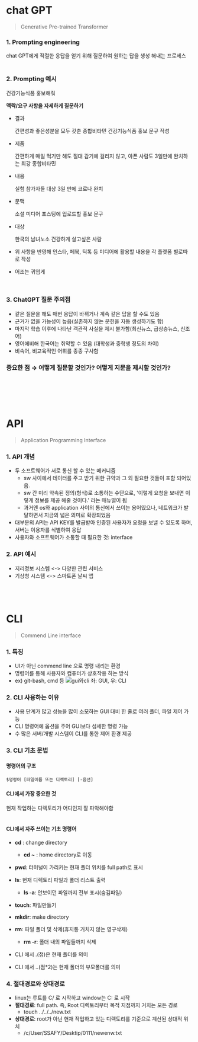 # chat GPT
 > Generative Pre-trained Transformer

### 1. Prompting engineering
chat GPT에게 적절한 응답을 얻기 위해 질문하여 원하는 답을 생성 해내는 프로세스
<br><br>

### 2. Prompting 예시
건강기능식품 홍보해줘

**맥락/요구 사항을 자세하게 질문하기**

- 결과

  간편성과 좋은성분을 모두 갖춘 종합비타민 건강기능식품 홍보 문구 작성

- 제품

  간편하게 매일 먹기만 해도 절대 감기에 걸리지 않고, 아픈 사람도 3일만에 완치하는 최강 종합비타민

- 내용

  실험 참가자들 대상 3일 만에 코로나 완치

- 문맥

  소셜 미디어 포스팅에 업로드할 홍보 문구

- 대상

  한국의 남녀노소 건강하게 살고싶은 사람

- 위 사항을 반영해 인스타, 페북, 틱톡 등 미디어에 활용할 내용을 각 플랫폼 별로따로 작성
- 어조는 귀엽게

<br>

### 3. ChatGPT 질문 주의점

- 같은 질문을 해도 매번 응답이 바뀌거나 계속 같은 답을 할 수도 있음
- 근거가 없을 가능성이 높음(실존하지 않는 문헌을 자동 생성하기도 함)
- 마지막 학습 이후에 나타난 객관적 사실을 제시 불가함(최신뉴스, 급상승뉴스, 신조어)
- 영어에비해 한국어는 취약할 수 있음 (대학생과 중학생 정도의 차이)
- 비속어, 비교육적인 어휘를 종종 구사함


###  중요한 점 → 어떻게 질문할 것인가? 어떻게 지문을 제시할 것인가? 
<br><br><br><br>

# API
> Application Programming Interface

### 1. API 개념
- 두 소프트웨어가 서로 통신 할 수 있는 메커니즘
   - sw 사이에서 데이터를 주고 받기 위한 규약과 그 외 필요한 것들이 포함 되어있음.
   - sw 간 미리 약속된 정의(형식)로 소통하는 수단으로, '이렇게 요청을 보내면 이렇게 정보를 제공 해줄 것이다.' 라는 매뉴얼이 됨
   - 과거엔 os와 application 사이의 통신에서 쓰이는 용어였으나, 네트워크가 발달하면서 지금의 넓은 의미로 확장되었음
- 대부분의 API는 API KEY를 발급받아 인증된 사용자가 요청을 보낼 수 있도록 하며, 서버는 이용자를 식별하여 응답
- 사용자와 소프트웨어가 소통할 때 필요한 것: interface


### 2. API 예시
- 지리정보 시스템 <-> 다양한 관련 서비스
- 기상청 시스템 <-> 스마트폰 날씨 앱
<br><br><br><br>

# CLI
> Commend Line interface

### 1. 특징
- UI가 아닌 commend line 으로 명령 내리는 환경
- 명령어를 통해 사용자와 컴퓨터가 상호작용 하는 방식
- ex) git-bash, cmd 등
![gui와cli](img.png)
좌: GUI, 우: CLI

### 2. CLI 사용하는 이유
- 사용 단계가 많고 성능을 많이 소모하는 GUI 대비 한 줄로 여러 폴더, 파일 제어 가능
- CLI 명령어에 옵션을 주어 GUI보다 섬세한 명령 가능
- 수 많은 서버/개발 시스템이 CLI를 통한 제어 환경 제공


### 3. CLI 기초 문법
#### 명령어의 구조
  ```$명령어 [파일이름 또는 디렉토리] [-옵션]```
#### CLI에서 가장 중요한 것
  현재 작업하는 디렉토리가 어디인지 잘 파악해야함
<br><br>

#### CLI에서 자주 쓰이는 기초 명령어

- **cd** : change directory
  - **cd ~** : home directory로 이동
- **pwd**: 터미널이 가리키는 현재 폴더 위치를 full path로 표시
- **ls**: 현재 디렉토리 파일과 폴더 리스트 출력
  - **ls -a**: 안보이던 파일까지 전부 표시(숨김파일)
- **touch**: 파일만들기 
- **mkdir**: make directory
- **rm**: 파일 폴더 및 삭제(휴지통 거치지 않는 영구삭제)
  - **rm -r**: 폴더 내의 파일들까지 삭제

- CLI 에서 .(점)은 현재 폴더를 의미
- CLI 에서 ..(점*2)는 현재 폴더의 부모폴더를 의미

### 4. 절대경로와 상대경로
- linux는 루트를 C/ 로 시작하고 window는 C: 로 시작
- **절대경로**: full path. 즉, Root 디렉토리부터 목적 지점까지 거치는 모든 경로
  - touch ../../../new.txt
- **상대경로**: root가 아닌 현재 작업하고 있는 디렉토리를 기준으로 계산된 상대적 위치
  - /c/User/SSAFY/Desktip/0111/newenw.txt